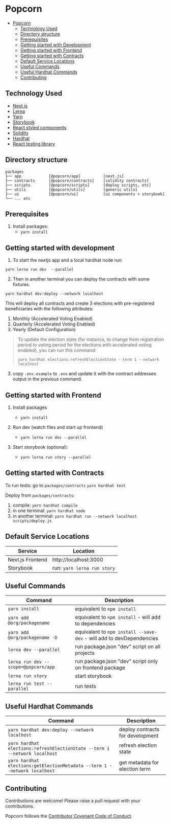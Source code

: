 # Popcorn

- [Popcorn](#popcorn)
  - [Technology Used](#technology-used)
  - [Directory structure](#directory-structure)
  - [Prerequisites](#prerequisites)
  - [Getting started with Development](#getting-started-with-development)
  - [Getting started with Frontend](#getting-started-with-frontend)
  - [Getting started with Contracts](#getting-started-with-contracts)
  - [Default Service Locations](#default-service-locations)
  - [Useful Commands](#useful-commands)
  - [Useful Hardhat Commands](#useful-hardhat-commands)
  - [Contributing](#contributing)

## Technology Used

- [Next.js](https://nextjs.org/)
- [Lerna](https://lerna.js.org)
- [Yarn](https://yarnpkg.com)
- [Storybook](https://storybook.js.org/)
- [React styled components](https://styled-components.com)
- [Solidity](https://soliditylang.org)
- [Hardhat](https://hardhat.org)
- [React testing library](https://testing-library.com/docs/react-testing-library/intro/)

## Directory structure

```
packages
├── app            [@popcorn/app]          [next.js]
├── contracts      [@popcorn/contracts]    [solidity contracts]
├── scripts        [@popcorn/scripts]      [deploy scripts, etc]
├── utils          [@popcorn/utils]        [generic utils]
├── ui             [@popcorn/ui]           [ui components + storybook]
└── ... etc
```

## Prerequisites

1. Install packages:
   - `yarn install`

## Getting started with development

1. To start the nextjs app and a local hardhat node run:

```
yarn lerna run dev  --parallel
```

2. Then in another terminal you can deploy the contracts with some fixtures.

```
yarn hardhat dev:deploy --network localhost
```

This will deploy all contracts and create 3 elections with pre-registered beneficiaries with the following attributes:

1. Monthly (Accelerated Voting Enabled)
2. Quarterly (Accelerated Voting Enabled)
3. Yearly (Default Configuration)

> To update the election state (for instance, to change from registration period to voting period for the elections with accelerated voting enabled), you can run this command:
>
> ```
> yarn hardhat elections:refreshElectionState --term 1 --network localhost
> ```

3. copy `.env.example` to `.env` and update it with the contract addresses output in the previous command.

## Getting started with Frontend

1. Install packages

   - `yarn install`

2. Run dev (watch files and start up frontend)

   - `yarn lerna run dev --parallel`

3. Start storybook (optional):
   - `yarn lerna run story --parallel`

## Getting started with Contracts

To run tests:
go to `packages/contracts`
`yarn hardhat test`

Deploy from `packages/contracts`:

1. compile: `yarn hardhat compile`
2. in one terminal: `yarn hardhat node`
3. in another terminal: `yarn hardhat run --network localhost scripts/deploy.js`

## Default Service Locations

| Service          | Location                    |
| ---------------- | --------------------------- |
| Next.js Frontend | http://localhost:3000       |
| Storybook        | run: `yarn lerna run story` |

## Useful Commands

| Command                              | Description                                                          |
| ------------------------------------ | -------------------------------------------------------------------- |
| `yarn install`                       | equivalent to `npm install`                                          |
| `yarn add @org/packagename`          | equivalent to `npm install` - will add to dependencies               |
| `yarn add @org/packagename -D`       | equivalent to `npm install --save-dev` - will add to devDependencies |
| `lerna dev --parallel`               | run package.json "dev" script on all projects                        |
| `lerna run dev --scope=@popcorn/app` | run package.json "dev" script only on frontend package               |
| `lerna run story`                    | start storybook                                                      |
| `lerna run test --parallel`          | run tests                                                            |

## Useful Hardhat Commands

| Command                                                                    | Description                      |
| -------------------------------------------------------------------------- | -------------------------------- |
| `yarn hardhat dev:deploy --network localhost`                              | deploy contracts for development |
| `yarn hardhat elections:refreshElectionState --term 1 --network localhost` | refresh election state           |
| `yarn hardhat elections:getElectionMetadata --term 1 --network localhost`  | get metadata for election term   |

## Contributing

Contributions are welcome! Please raise a pull request with your contributions.

Popcorn follows the [Contributor Covenant Code of Conduct](https://www.contributor-covenant.org/version/1/4/code-of-conduct).
